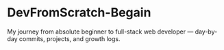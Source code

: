 # DevFromScratch-Begain
My journey from absolute beginner to full-stack web developer — day-by-day commits, projects, and growth logs.
